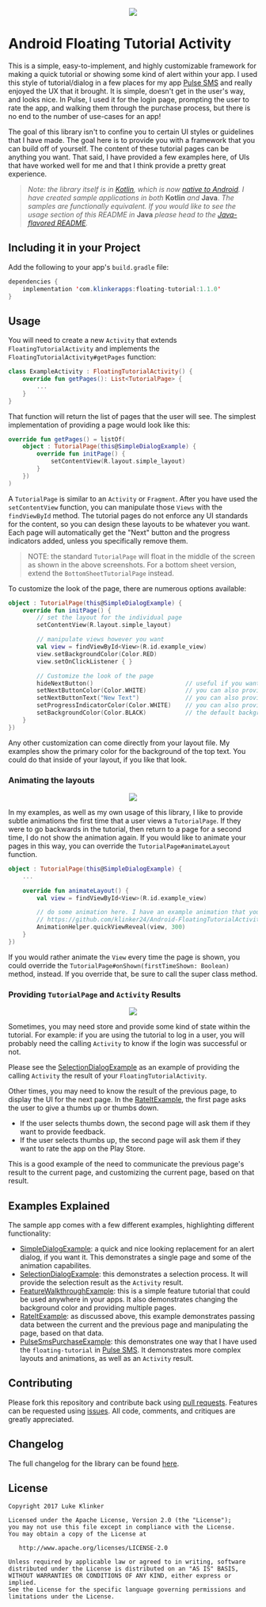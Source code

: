 <p align="center">
  <img src="artwork/feature.gif">
</p>

# Android Floating Tutorial Activity

This is a simple, easy-to-implement, and highly customizable framework for making a quick tutorial or showing some kind of alert within your app. I used this style of tutorial/dialog in a few places for my app [Pulse SMS](https://play.google.com/store/apps/details?id=xyz.klinker.messenger) and really enjoyed the UX that it brought. It is simple, doesn't get in the user's way, and looks nice. In Pulse, I used it for the login page, prompting the user to rate the app, and walking them through the purchase process, but there is no end to the number of use-cases for an app!

The goal of this library isn't to confine you to certain UI styles or guidelines that I have made. The goal here is to provide you with a framework that you can build off of yourself. The content of these tutorial pages can be anything you want. That said, I have provided a few examples here, of UIs that have worked well for me and that I think provide a pretty great experience.

> *Note: the library itself is in [Kotlin](https://kotlinlang.org/), which is now [native to Android](https://blog.jetbrains.com/kotlin/2017/05/kotlin-on-android-now-official/). I have created sample applications in both* **Kotlin** *and* **Java**. *The samples are functionally equivalent. If you would like to see the usage section of this README in* **Java** *please head to the [Java-flavored README](README_JAVA.md).*

## Including it in your Project

Add the following to your app's `build.gradle` file:

```java
dependencies {
    implementation 'com.klinkerapps:floating-tutorial:1.1.0'
}
```

## Usage

You will need to create a new `Activity` that extends `FloatingTutorialActivity` and implements the `FloatingTutorialActivity#getPages` function:

```kotlin
class ExampleActivity : FloatingTutorialActivity() {
    override fun getPages(): List<TutorialPage> {
        ...
    }
}
```

That function will return the list of pages that the user will see. The simplest implementation of providing a page would look like this:

```kotlin
override fun getPages() = listOf(
    object : TutorialPage(this@SimpleDialogExample) {
        override fun initPage() {
            setContentView(R.layout.simple_layout)
        }
    })
)
```

A `TutorialPage` is similar to an `Activity` or `Fragment`. After you have used the `setContentView` function, you can manipulate those `Views` with the `findViewById` method. The tutorial pages do not enforce any UI standards for the content, so you can design these layouts to be whatever you want. Each page will automatically get the "Next" button and the progress indicators added, unless you specifically remove them.

> NOTE: the standard `TutorialPage` will float in the middle of the screen as shown in the above screenshots. For a bottom sheet version, extend the `BottomSheetTutorialPage` instead.

To customize the look of the page, there are numerous options available:

```kotlin
object : TutorialPage(this@SimpleDialogExample) {
    override fun initPage() {
        // set the layout for the individual page
        setContentView(R.layout.simple_layout)

        // manipulate views however you want
        val view = findViewById<View>(R.id.example_view)
        view.setBackgroundColor(Color.RED)
        view.setOnClickListener { }

        // Customize the look of the page
        hideNextButton()                          // useful if you want to handle going to the next page, within your layout, instead of with this button
        setNextButtonColor(Color.WHITE)           // you can also provide a color resource value with the setNextButtonColorResource function
        setNextButtonText("New Text")             // you can also provide a string resource value
        setProgressIndicatorColor(Color.WHITE)    // you can also provide a color resource value with the setProgressIndicatorColorResource function
        setBackgroundColor(Color.BLACK)           // the default background color is white. Changing it here will automatically adjust the progress indicator and next button colors, based on whether or not the background is light or dark.
    }
})
```

Any other customization can come directly from your layout file. My examples show the primary color for the background of the top text. You could do that inside of your layout, if you like that look.

### Animating the layouts

<p align="center">
  <img src="artwork/animation.gif">
</p>

In my examples, as well as my own usage of this library, I like to provide subtle animations the first time that a user views a `TutorialPage`. If they were to go backwards in the tutorial, then return to a page for a second time, I do not show the animation again. If you would like to animate your pages in this way, you can override the `TutorialPage#animateLayout` function.

```kotlin
object : TutorialPage(this@SimpleDialogExample) {
    ...

    override fun animateLayout() {
        val view = findViewById<View>(R.id.example_view)

        // do some animation here. I have an example animation that you could use:
        // https://github.com/klinker24/Android-FloatingTutorialActivity/blob/master/sample-kotlin/src/main/java/xyz/klinker/floating_tutorial/util/AnimationHelper.kt
        AnimationHelper.quickViewReveal(view, 300)
    }
})
```

If you would rather animate the `View` every time the page is shown, you could override the `TutorialPage#onShown(firstTimeShown: Boolean)` method, instead. If you override that, be sure to call the super class method.

### Providing `TutorialPage` and `Activity` Results

<p align="center">
  <img src="artwork/result_data.gif">
</p>

Sometimes, you may need store and provide some kind of state within the tutorial. For example: if you are using the tutorial to log in a user, you will probably need the calling `Activity` to know if the login was successful or not.

Please see the [SelectionDialogExample](sample-kotlin/src/main/java/xyz/klinker/floating_tutorial/examples/SelectionDialogExample.kt) as an example of providing the calling `Activity` the result of your `FloatingTutorialActivity`.

Other times, you may need to know the result of the previous page, to display the UI for the next page. In the [RateItExample](sample-kotlin/src/main/java/xyz/klinker/floating_tutorial/examples/RateItExample.kt), the first page asks the user to give a thumbs up or thumbs down.

* If the user selects thumbs down, the second page will ask them if they want to provide feedback.
* If the user selects thumbs up, the second page will ask them if they want to rate the app on the Play Store.

This is a good example of the need to communicate the previous page's result to the current page, and customizing the current page, based on that result.

## Examples Explained

The sample app comes with a few different examples, highlighting different functionality:

* [SimpleDialogExample](sample-kotlin/src/main/java/xyz/klinker/floating_tutorial/examples/SimpleDialogExample.kt): a quick and nice looking replacement for an alert dialog, if you want it. This demonstrates a single page and some of the animation capabilites.
* [SelectionDialogExample](sample-kotlin/src/main/java/xyz/klinker/floating_tutorial/examples/SelectionDialogExample.kt): this demonstrates a selection process. It will provide the selection result as the `Activity` result.
* [FeatureWalkthroughExample](sample-kotlin/src/main/java/xyz/klinker/floating_tutorial/examples/FeatureWalkthroughExample.kt): this is a simple feature tutorial that could be used anywhere in your apps. It also demonstrates changing the background color and providing multiple pages.
* [RateItExample](sample-kotlin/src/main/java/xyz/klinker/floating_tutorial/examples/RateItExample.kt): as discussed above, this example demonstrates passing data between the current and the previous page and manipulating the page, based on that data.
* [PulseSmsPurchaseExample](sample-kotlin/src/main/java/xyz/klinker/floating_tutorial/examples/PulseSmsPurchaseExample.kt): this demonstrates one way that I have used the `floating-tutorial` in [Pulse SMS](https://play.google.com/store/apps/details?id=xyz.klinker.messenger). It demonstrates more complex layouts and animations, as well as an `Activity` result.

## Contributing

Please fork this repository and contribute back using [pull requests](https://github.com/klinker24/Android-FloatingTutorialActivity/pulls). Features can be requested using [issues](https://github.com/klinker24/Android-FloatingTutorialActivity/issues). All code, comments, and critiques are greatly appreciated.

## Changelog

The full changelog for the library can be found [here](CHANGELOG.md).

## License

    Copyright 2017 Luke Klinker

    Licensed under the Apache License, Version 2.0 (the "License");
    you may not use this file except in compliance with the License.
    You may obtain a copy of the License at

       http://www.apache.org/licenses/LICENSE-2.0

    Unless required by applicable law or agreed to in writing, software
    distributed under the License is distributed on an "AS IS" BASIS,
    WITHOUT WARRANTIES OR CONDITIONS OF ANY KIND, either express or implied.
    See the License for the specific language governing permissions and
    limitations under the License.
